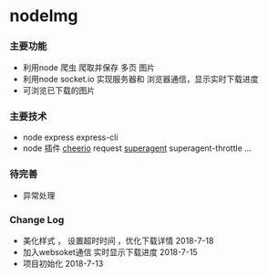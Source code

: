 # nodeImg
### 主要功能
 - 利用node 爬虫 爬取并保存 多页 图片
 - 利用node socket.io 实现服务器和 浏览器通信，显示实时下载进度
 - 可浏览已下载的图片
### 主要技术
 - node  express express-cli
 - node 插件 [cheerio](https://github.com/cheeriojs/cheerio)  request   [superagent](http://visionmedia.github.io/superagent)  superagent-throttle ...
 
### 待完善
 - 异常处理
 
 ### Change Log
 - 美化样式 ， 设置超时时间 ，优化下载详情 2018-7-18
 - 加入websoket通信 实时显示下载进度  2018-7-15
 - 项目初始化   2018-7-13